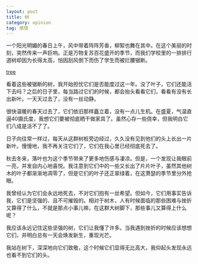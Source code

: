 ```yaml
---
layout: post
title: 树
category: opinion
tag: 感悟
---
```


一个阳光明媚的春日上午，风中带着阵阵芳香，柳絮也舞在其中。在这个美丽的时刻，突然传来一声巨响。正是万物复苏百花盛开的季节，而我们学校里的一排排行道树却因为长得太高，怕因刮风倒下而伤了学生而被拦腰锯断。

[tree](/images/blog/2015/tree.jpg)

看着这些被锯断的树，我开始担忧它们是否能度过这一年。没了叶子，它们还能活下去吗？之后的日子里，每当路过它们的时候，都会抬头看看它们，看看有没有长出新叶。一天天过去了，没有一丝动静。

很快温暖的春天过去了，它们依旧那样矗立着，没有一点儿生机。在盛夏，气温直逼40摄氏度，我想它们要被彻底晒干做家具了。虽然心存一些侥幸，但我明白它们八成是活不了了。

日子向往常一样过，每天从这群树桩旁边经过，久久没有见到他们的头上长出一片新叶。慢慢地，我不再关注它们了，它们在我心里已经彻底死去了。

秋去冬来，落叶也为这个季节带来了更多地伤感与凄凉。但是，一个发现让我眼前一亮，并发自内心地喜悦。我注意到它们中的一些又长出了片片叶子，虽然其他树木的叶子都渐渐地凋零了，但是它们的叶子还正翠绿着，在这萧瑟的季节里分外抢眼。

我曾经认为它们会永远地死去，不对它们抱有一丝希望。但如今，它们用事实告诉我，它们是坚强的、且不可摧毁的。相对于树木，人有时候面临的那些困难与挫折又算得了什么，不就是那点小事儿嘛，在这群大树脚下，那些事儿又算得上什么呢？

我应该永远记住这些坚强的树，它们让我懂了许多。当我遇到挫折的时候应该想想它们，并明白总有一天会焕发新生，重现光芒。

我站在树下，深深地向它们致敬，这个时候它们显得无比高大，我仰起头发现永远也看不到它们的头。